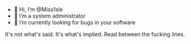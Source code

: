 - 👋 Hi, I’m @Miss1sle
- 👀 I’m a system administrator
- 🌱 I’m currently looking for bugs in your software

It's not what's said.
It's what's implied.
Read between the fucking lines.

<!---
Miss1sle/Miss1sle is a ✨ special ✨ repository because its `README.md` (this file) appears on your GitHub profile.
You can click the Preview link to take a look at your changes.
--->
